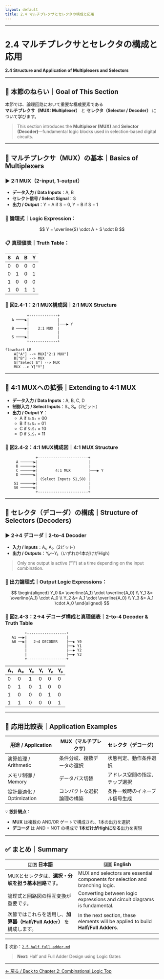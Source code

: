 ```yaml
---
layout: default
title: 2.4 マルチプレクサとセレクタの構成と応用
---
```


---

# 2.4 マルチプレクサとセレクタの構成と応用 
**2.4 Structure and Application of Multiplexers and Selectors**

---

## 🎯 本節のねらい｜Goal of This Section

本節では、論理回路において重要な構成要素である  
**マルチプレクサ（MUX: Multiplexer）** と **セレクタ（Selector / Decoder）** について学びます。  
> This section introduces the **Multiplexer (MUX)** and **Selector (Decoder)**—fundamental logic blocks used in selection-based digital circuits.

---

## 🔹 マルチプレクサ（MUX）の基本｜Basics of Multiplexers

### ▶ 2:1 MUX（2-input, 1-output）

- **データ入力 / Data Inputs**：A, B  
- **セレクト信号 / Select Signal**：S  
- **出力 / Output**：Y = A if S = 0, Y = B if S = 1

### 🧮 論理式｜Logic Expression：

$$
Y = \overline{S} \cdot A + S \cdot B
$$

### 📋 真理値表｜Truth Table：

| S | A | B | Y |
|---|---|---|---|
| 0 | 0 | 0 | 0 |
| 0 | 1 | 0 | 1 |
| 1 | 0 | 0 | 0 |
| 1 | 0 | 1 | 1 |

### 📐 図2.4-1：2:1 MUX構成図｜2:1 MUX Structure

```
          +-------------+
   A ────▶|             |
          |             |───▶ Y
   B ────▶|    2:1 MUX  |
          |             |
   S ────▶|             |
          +-------------+
```
```mermaid
flowchart LR
    A["A"] --> MUX["2:1 MUX"]
    B["B"] --> MUX
    S["Select S"] --> MUX
    MUX --> Y["Y"]
```

---

## 🔹 4:1 MUXへの拡張｜Extending to 4:1 MUX

- **データ入力 / Data Inputs**：A, B, C, D  
- **制御入力 / Select Inputs**：S₁, S₀（2ビット）  
- **出力 / Output Y**：
  - A if `S₁S₀` = 00  
  - B if `S₁S₀` = 01  
  - C if `S₁S₀` = 10  
  - D if `S₁S₀` = 11

### 📐 図2.4-2：4:1 MUX構成図｜4:1 MUX Structure

```
              +-----------------------+
     A ──────▶|                       |
     B ──────▶|                       |
     C ──────▶|        4:1 MUX        |───▶ Y
     D ──────▶|                       |
              | (Select Inputs S1,S0) |
    S1 ──────▶|                       |
    S0 ──────▶|                       |
              +-----------------------+
 ```

---

## 🔹 セレクタ（デコーダ）の構成｜Structure of Selectors (Decoders)

### ▶ 2→4 デコーダ｜2-to-4 Decoder

- **入力 / Inputs**：A₁, A₀（2ビット）  
- **出力 / Outputs**：Y₀～Y₃（いずれか1本だけがHigh）  
> Only one output is active ("1") at a time depending on the input combination.

### 🧮 出力論理式｜Output Logic Expressions：

$$
\begin{aligned}
Y_0 &= \overline{A_1} \cdot \overline{A_0} \\
Y_1 &= \overline{A_1} \cdot A_0 \\
Y_2 &= A_1 \cdot \overline{A_0} \\
Y_3 &= A_1 \cdot A_0
\end{aligned}
$$

### 📐 図2.4-3：2→4 デコーダ構成と真理値表｜2-to-4 Decoder & Truth Table

```
         +------------------+
   A1 ──▶|                  |
   A0 ──▶|   2→4 DECODER    |──▶ Y0
         |                  |──▶ Y1
         |                  |──▶ Y2
         |                  |──▶ Y3
         +------------------+
```

| A₁ | A₀ | Y₀ | Y₁ | Y₂ | Y₃ |
|----|----|----|----|----|----|
|  0 |  0 |  1 |  0 |  0 |  0 |
|  0 |  1 |  0 |  1 |  0 |  0 |
|  1 |  0 |  0 |  0 |  1 |  0 |
|  1 |  1 |  0 |  0 |  0 |  1 |

---

## 🔄 応用比較表｜Application Examples

| 用途 / Application     | MUX（マルチプレクサ）               | セレクタ（デコーダ）                |
|------------------------|--------------------------------------|-------------------------------------|
| 演算処理 / Arithmetic  | 条件分岐、複数データの選択           | 状態判定、動作条件選択             |
| メモリ制御 / Memory    | データバス切替                       | アドレス空間の指定、チップ選択     |
| 設計最適化 / Optimization | コンパクトな選択論理の構築        | 条件一致時のイネーブル信号生成     |

💡 **設計観点**：  
- **MUX** は複数の AND/OR ゲートで構成され、1本の出力を選択  
- **デコーダ** は AND + NOT の構成で **1本だけがHighになる**出力を実現

---

## ✅ まとめ｜Summary

| 🇯🇵 日本語 | 🇺🇸 English |
|-----------|------------|
| MUXとセレクタは、**選択・分岐を担う基本回路**です。 | MUX and selectors are essential components for selection and branching logic. |
| 論理式と回路図の相互変換が重要です。 | Converting between logic expressions and circuit diagrams is fundamental. |
| 次節ではこれらを活用し、**加算器（Half/Full Adder）** を構成します。 | In the next section, these elements will be applied to build **Half/Full Adders**. |

---

📎 次節：[`2.5_half_full_adder.md`](./2.5_half_full_adder.md)  
> **Next**: Half and Full Adder Design using Logic Gates

---

[← 戻る / Back to Chapter 2: Combinational Logic Top](./README.md)

